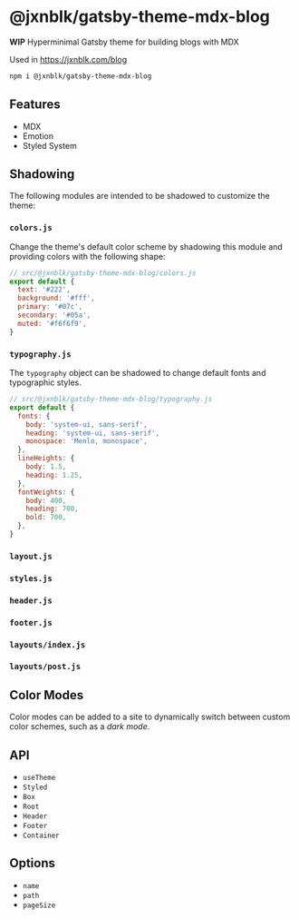 
# @jxnblk/gatsby-theme-mdx-blog

**WIP**
Hyperminimal Gatsby theme for building blogs with MDX

Used in https://jxnblk.com/blog

```sh
npm i @jxnblk/gatsby-theme-mdx-blog
```

## Features

- MDX
- Emotion
- Styled System

## Shadowing

The following modules are intended to be shadowed to customize the theme:

### `colors.js`

Change the theme's default color scheme by shadowing this module and providing colors with the following shape:

```js
// src/@jxnblk/gatsby-theme-mdx-blog/colors.js
export default {
  text: '#222',
  background: '#fff',
  primary: '#07c',
  secondary: '#05a',
  muted: '#f6f6f9',
}
```

### `typography.js`

The `typography` object can be shadowed to change default fonts and typographic styles.

```js
// src/@jxnblk/gatsby-theme-mdx-blog/typography.js
export default {
  fonts: {
    body: 'system-ui, sans-serif',
    heading: 'system-ui, sans-serif',
    monospace: 'Menlo, monospace',
  },
  lineHeights: {
    body: 1.5,
    heading: 1.25,
  },
  fontWeights: {
    body: 400,
    heading: 700,
    bold: 700,
  },
}
```

### `layout.js`

### `styles.js`
### `header.js`
### `footer.js`
### `layouts/index.js`
### `layouts/post.js`

## Color Modes

Color modes can be added to a site to dynamically switch between custom color schemes, such as a *dark mode*.

## API

- `useTheme`
- `Styled`
- `Box`
- `Root`
- `Header`
- `Footer`
- `Container`

## Options

- `name`
- `path`
- `pageSize`

